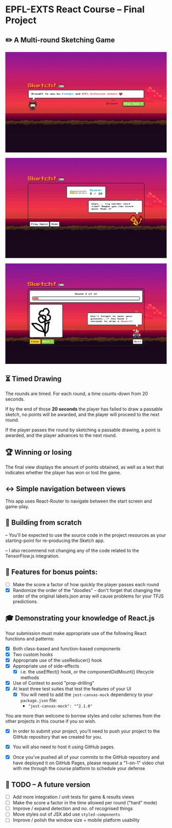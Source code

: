 # EPFL-EXTS React Course – Final Project


## ✏️ A Multi-round Sketching Game

![Intro view](/imgs/scr-01.jpg)

![Game view](/imgs/scr-02.jpg)

![Results view](/imgs/scr-03.jpg)

## ⏳ Timed Drawing
The rounds are timed. For each round, a time counts-down from 20 seconds. 

If by the end of those **20 seconds** the player has failed to draw a passable sketch, no points will be awarded, and the player will proceed to the next round.

If the player passes the round by sketching a passable drawing, a point is awarded, and the player advances to the next round.

## 🏆 Winning or losing
The final view displays the amount of points obtained, as well as a text that indicates whether the player has won or lost the game.

## ↔️ Simple navigation between views
This app uses React-Router to navigate between the start screen and game-play.

## 🔧 Building from scratch
– You'll be expected to use the source code in the project resources as your starting-point for re-producing the Sketch app.

– I also recommend not changing any of the code related to the TensorFlow.js integration.

## 🎁 Features for bonus points:
- [ ] Make the score a factor of how quickly the player passes each round
- [x] Randomize the order of the "doodles" 
  – don't forget that changing the order of the original labels.json array will cause problems for your TFJS predictions.

## 🎓 Demonstrating your knowledge of React.js
Your submission must make appropriate use of the following React functions and patterns:

- [x] Both class-based and function-based components
- [x] Two custom hooks
- [x] Appropriate use of the useReducer() hook
- [x] Appropriate use of side-effects
  - [x] i.e. the useEffect() hook, or the componentDidMount() lifecycle methods
- [x] Use of Context to avoid "prop-drilling"
- [x] At least three test suites that test the features of your UI
  - [x] You will need to add the `jest-canvas-mock` dependency to your `package.json` file:
    * `"jest-canvas-mock": "^2.1.0"`
  
You are more than welcome to borrow styles and color schemes from the other projects in this course if you so wish.

- [x] In order to submit your project, you'll need to push your project to the GitHub repository that we created for you.

- [x] You will also need to host it using GitHub pages. 

- [x] Once you've pushed all of your commits to the GitHub repository and have deployed it on GitHub Pages, please request a "1-on-1" video chat with me through the course platform to schedule your defense

## 🚧 TODO – A future version
- [ ] Add more integration / unit tests for game & results views
- [ ] Make the score a factor in the time allowed per round ("hard" mode)
- [ ] Improve / expand detection and no. of recognised things
- [ ] Move styles out of JSX abd use `styled-components`
- [ ] Improve / polish the window size + mobile platform usability